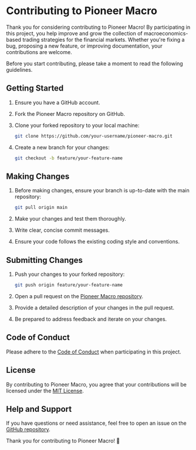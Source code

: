# Contributing to Pioneer Macro

Thank you for considering contributing to Pioneer Macro! By participating in this project, you help improve and grow the collection of macroeconomics-based trading strategies for the financial markets. Whether you're fixing a bug, proposing a new feature, or improving documentation, your contributions are welcome.

Before you start contributing, please take a moment to read the following guidelines.

## Getting Started

1. Ensure you have a GitHub account.
2. Fork the Pioneer Macro repository on GitHub.
3. Clone your forked repository to your local machine:

   ```bash
   git clone https://github.com/your-username/pioneer-macro.git
   ```

4. Create a new branch for your changes:

   ```bash
   git checkout -b feature/your-feature-name
   ```

## Making Changes

1. Before making changes, ensure your branch is up-to-date with the main repository:

   ```bash
   git pull origin main
   ```

2. Make your changes and test them thoroughly.
3. Write clear, concise commit messages.
4. Ensure your code follows the existing coding style and conventions.

## Submitting Changes

1. Push your changes to your forked repository:

   ```bash
   git push origin feature/your-feature-name
   ```

2. Open a pull request on the [Pioneer Macro repository](https://github.com/your-username/pioneer-macro).

3. Provide a detailed description of your changes in the pull request.

4. Be prepared to address feedback and iterate on your changes.

## Code of Conduct

Please adhere to the [Code of Conduct](CODE_OF_CONDUCT.md) when participating in this project.

## License

By contributing to Pioneer Macro, you agree that your contributions will be licensed under the [MIT License](LICENSE).

## Help and Support

If you have questions or need assistance, feel free to open an issue on the [GitHub repository](https://github.com/your-username/pioneer-macro/issues).

Thank you for contributing to Pioneer Macro! 🚀
